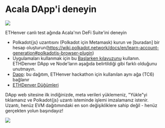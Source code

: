 # Acala DApp'i deneyin

![](../../.gitbook/assets/screen-shot-2021-02-03-at-4.41.26-pm.png)

ETHenver canlı test ağında Acala'nın DeFi Suite'ini deneyin

* Polkadot{js} uzantısını \(Polkadot için Metamask\) kurun ve [buradan] bir hesap oluşturun(https://wiki.polkadot.network/docs/en/learn-account-generation#polkadotjs-browser-plugin)
* Uygulamaları kullanmak için bu [Başlarken kılavuzunu](https://wiki.acala.network/learn/get-started) kullanın. ETHDenver DApp ve Node'ların aşağıda belirtildiği gibi farklı olduğunu unutmayın.
* [Dapp](https://acala-dapp-git-update-acalanetwork.vercel.app/): bu dağıtım, ETHenver hackathon için kullanılan aynı ağa \(TC6\) bağlanır
* [ETHDenver Düğümleri](https://wiki.acala.network/learn/get-started/public-nodes#latest-ethdenver-nodes)

DApp web sitesine ilk indiğinizde, meta verileri yüklemeniz, "Yükle"yi tıklamanız ve Polkadot{js} uzantı isteminde işlemi imzalamanız istenir. Uzantı, henüz EVM dağıtımındaki en son değişikliklere sahip değil - henüz gerçekten yolun başındayız!

![](../../.gitbook/assets/screen-shot-2021-02-03-at-4.39.46-pm%20%281%29%20%281%29%20%281%29%20%281%29.png)
